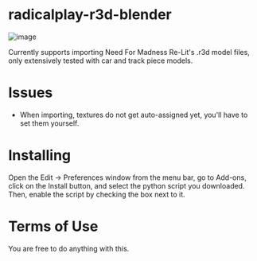 # radicalplay-r3d-blender
![image](https://github.com/user-attachments/assets/13edb9da-29f9-4473-8c0c-71e6ca718d78)


Currently supports importing Need For Madness Re-Lit's .r3d model files, only extensively tested with car and track piece models.
# Issues
- When importing, textures do not get auto-assigned yet, you'll have to set them yourself.
# Installing
Open the Edit -> Preferences window from the menu bar, go to Add-ons, click on the Install button, and select the python script you downloaded. Then, enable the script by checking the box next to it.
# Terms of Use
You are free to do anything with this.
